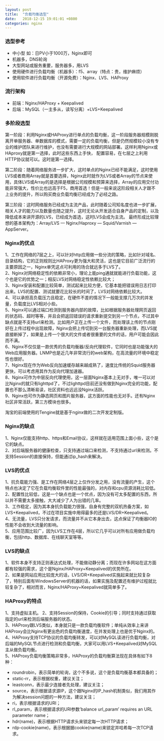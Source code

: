 ```yaml
---
layout: post
title:  "负载均衡选型"
date:   2018-12-15 19:01:01 +0800
categories: nginx
---
```

### 选型参考
- 中小型 如：日PV小于1000万，Nginx即可
- 机器多，DNS轮询
- 大型网站或服务重要，服务器多，用LVS
- 使用硬件进行负载均衡（机器多）：f5、array（特点：贵，维护麻烦）
- 使用软件进行负载均衡（开源免费）：Nginx、LVS、HAProxy

### 流行架构
- 前端：Nginx/HAProxy + Keepalived
- 后端：MySQL（一主多从，读写分离）+LVS+Keepalived

### 多阶段选型
第一阶段：利用Nginx或HAProxy进行单点的负载均衡，这一阶段服务器规模刚脱离开单服务器、单数据库的模式，需要一定的负载均衡，但是仍然规模较小没有专业的维护团队来进行维护，也没有需要进行大规模的网站部署。这样利用Nginx或HAproxy就是第一选择，此时这些东西上手快， 配置容易，在七层之上利用HTTP协议就可以。这时是第一选择。

第二阶段：随着网络服务进一步扩大，这时单点的Nginx已经不能满足，这时使用LVS或者商用Array就是首要选择，Nginx此时就作为LVS或者Array的节点来使用，具体LVS或Array的是选择是根据公司规模和预算来选择，Array的应用交付功能非常强大，性价比也远高于F5，商用首选！但是一般来说这阶段相关人才跟不上业务的提升，所以购买商业负载均衡已经成为了必经之路。

第三阶段：这时网络服务已经成为主流产品，此时随着公司知名度也进一步扩展，相关人才的能力以及数量也随之提升，这时无论从开发适合自身产品的定制，以及降低成本来讲开源的LVS，已经成为首选，这时LVS会成为主流。
最终形成比较理想的基本架构为：Array/LVS — Nginx/Haproxy — Squid/Varnish — AppServer。

### Nginx的优点
1、工作在网络的7层之上，可以针对http应用做一些分流的策略，比如针对域名、目录结构，它的正则规则比HAProxy更为强大和灵活，这也是它目前广泛流行的主要原因之一，Nginx单凭这点可利用的场合就远多于LVS了。  
2、Nginx对网络稳定性的依赖非常小，理论上能ping通就就能进行负载功能，这个也是它的优势之一；相反LVS对网络稳定性依赖比较大；  
3、Nginx安装和配置比较简单，测试起来比较方便，它基本能把错误用日志打印出来。LVS的配置、测试就要花比较长的时间了，LVS对网络依赖比较大。  
4、可以承担高负载压力且稳定，在硬件不差的情况下一般能支撑几万次的并发量，负载度比LVS相对小些。  
5、Nginx可以通过端口检测到服务器内部的故障，比如根据服务器处理网页返回的状态码、超时等等，并且会把返回错误的请求重新提交到另一个节点，不过其中缺点就是不支持url来检测。比如用户正在上传一个文件，而处理该上传的节点刚好在上传过程中出现故障，Nginx会把上传切到另一台服务器重新处理，而LVS就直接断掉了，如果是上传一个很大的文件或者很重要的文件的话，用户可能会因此而不满。  
6、Nginx不仅仅是一款优秀的负载均衡器/反向代理软件，它同时也是功能强大的Web应用服务器。LNMP也是近几年非常流行的web架构，在高流量的环境中稳定性也很好。  
7、Nginx现在作为Web反向加速缓存越来越成熟了，速度比传统的Squid服务器更快，可以考虑用其作为反向代理加速器。  
8、Nginx可作为中层反向代理使用，这一层面Nginx基本上无对手，唯一可以对比Nginx的就只有lighttpd了，不过lighttpd目前还没有做到Nginx完全的功能，配置也不那么清晰易读，社区资料也远远没Nginx活跃。  
9、Nginx也可作为静态网页和图片服务器，这方面的性能也无对手。还有Nginx社区非常活跃，第三方模块也很多。  

淘宝的前端使用的Tengine就是基于nginx做的二次开发定制版。

### Nginx的缺点
1、Nginx仅能支持http、https和Email协议，这样就在适用范围上面小些，这个是它的缺点。  
2、对后端服务器的健康检查，只支持通过端口来检测，不支持通过url来检测。不支持Session的直接保持，但能通过ip_hash来解决。

### LVS的优点
1、抗负载能力强、是工作在网络4层之上仅作分发之用，没有流量的产生，这个特点也决定了它在负载均衡软件里的性能最强的，对内存和cpu资源消耗比较低。  
2、配置性比较低，这是一个缺点也是一个优点，因为没有可太多配置的东西，所以并不需要太多接触，大大减少了人为出错的几率。  
3、工作稳定，因为其本身抗负载能力很强，自身有完整的双机热备方案，如LVS+Keepalived，不过在项目实施中用得最多的还是LVS/DR+Keepalived。  
4、无流量，LVS只分发请求，而流量并不从它本身出去，这点保证了均衡器IO的性能不会收到大流量的影响。  
5、应用范围比较广，因为LVS工作在4层，所以它几乎可以对所有应用做负载均衡，包括http、数据库、在线聊天室等等。  

### LVS的缺点
1、软件本身不支持正则表达式处理，不能做动静分离；而现在许多网站在这方面都有较强的需求，这个是Nginx/HAProxy+Keepalived的优势所在。  
2、如果是网站应用比较庞大的话，LVS/DR+Keepalived实施起来就比较复杂了，特别后面有WindowsServer的机器的话，如果实施及配置还有维护过程就比较复杂了，相对而言，Nginx/HAProxy+Keepalived就简单多了。  

### HAProxy的特点
1、支持虚拟主机。
2、支持Session的保持，Cookie的引导；同时支持通过获取指定的url来检测后端服务器的状态。  
3、HAProxy跟LVS类似，本身就只是一款负载均衡软件；单纯从效率上来讲HAProxy会比Nginx有更出色的负载均衡速度，在并发处理上也是优于Nginx的。  
4、HAProxy支持TCP协议的负载均衡转发，可以对MySQL读进行负载均衡，对后端的MySQL节点进行检测和负载均衡，大家可以用LVS+Keepalived对MySQL主从做负载均衡。  
5、HAProxy负载均衡策略非常多，HAProxy的负载均衡算法现在具体有如下8种：  
 - roundrobin，表示简单的轮询，这个不多说，这个是负载均衡基本都具备的；
 - static-rr，表示根据权重，建议关注；
 - leastconn，表示最少连接者先处理，建议关注；
 - source，表示根据请求源IP，这个跟Nginx的IP_hash机制类似，我们用其作为解决session问题的一种方法，建议关注；
 - ri，表示根据请求的URI；
 - rl_param，表示根据请求的URl参数’balance url_param’ requires an URL parameter name；
 - hdr(name)，表示根据HTTP请求头来锁定每一次HTTP请求；
 - rdp-cookie(name)，表示根据据cookie(name)来锁定并哈希每一次TCP请求。